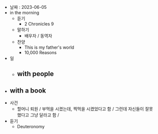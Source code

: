 - 날짜 : 2023-06-05
- in the morning
	- 듣기
		- 2 Chronicles 9
	- 말하기
		-  배우자 / 동역자 
	- 찬양
		- This is my father's world
		- 10,000 Reasons
- 일
	- with people
		- 
- with a book
	- 
- 사건
	- 할머니 퇴원 / 부먹을 시켰는데, 찍먹을 시켰었다고 함 / 그런데 자신들이 잘못했다고 그냥 달라고 함 / 
- 듣기
	- Deuteronomy 
